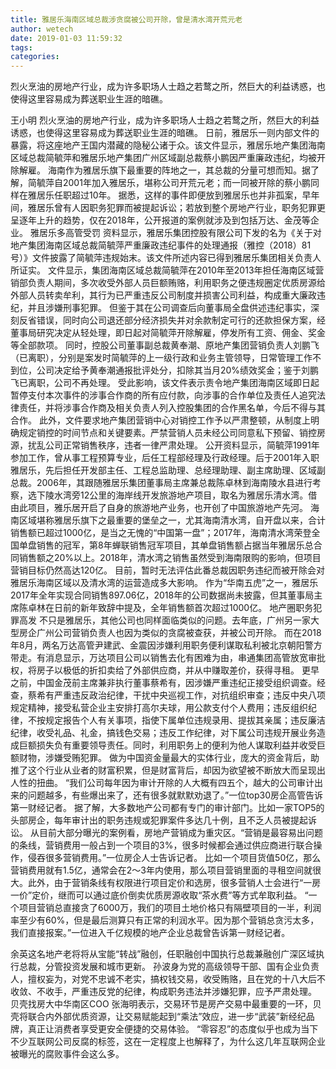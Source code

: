 ```yaml
---
title: 雅居乐海南区域总裁涉贪腐被公司开除，曾是清水湾开荒元老
author: wetech
date: 2019-01-03 11:59:32
tags: 
categories: 
---
```

烈火烹油的房地产行业，成为许多职场人士趋之若鹜之所，然巨大的利益诱惑，也使得这里容易成为葬送职业生涯的暗礁。
<!-- more -->
王小明
烈火烹油的房地产行业，成为许多职场人士趋之若鹜之所，然巨大的利益诱惑，也使得这里容易成为葬送职业生涯的暗礁。
日前，雅居乐一则内部文件的暴露，将这座地产王国内潜藏的隐秘公诸于众。该文件显示，雅居乐地产集团海南区域总裁简毓萍和雅居乐地产集团广州区域副总裁蔡小鹏因严重廉政违纪，均被开除解雇。
海南作为雅居乐旗下最重要的阵地之一，其总裁的分量可想而知。据了解，简毓萍自2001年加入雅居乐，堪称公司开荒元老；而一同被开除的蔡小鹏同样在雅居乐任职超过10年。
据悉，这样的事件即便放到雅居乐也并非孤案，早年间，雅居乐曾有人因职务犯罪而被提起诉讼；若放到整个房地产行业，职务犯罪更呈逐年上升的趋势，仅在2018年，公开报道的案例就涉及到包括万达、金茂等企业。
雅居乐多高管受罚
资料显示，雅居乐集团控股有限公司下发的名为《关于对地产集团海南区域总裁简毓萍严重廉政违纪事件的处理通报（雅控（2018）81号）》文件披露了简毓萍违规始末。该文件所述内容已得到雅居乐集团相关负责人所证实。
文件显示，集团海南区域总裁简毓萍在2010年至2013年担任海南区域营销部负责人期间，多次收受外部人员巨额贿赂，利用职务之便违规圈定优质房源给外部人员转卖牟利，其行为已严重违反公司制度并损害公司利益，构成重大廉政违纪，并且涉嫌刑事犯罪。
但鉴于其在公司调查后向董事局全盘供述违纪事实，深刻反省错误，同时向公司退还部分经济损失并对余款制定可行的还款担保方案，经董事局研究决定从轻处理，即日起对简毓萍开除解雇，停发所有工资、佣金、奖金等全部款项。
同时，控股公司董事副总裁黄奉潮、原地产集团营销负责人刘鹏飞（已离职），分别是案发时简毓萍的上一级行政和业务主管领导，日常管理工作不到位，公司决定给予黄奉潮通报批评处分，扣除其当月20%绩效奖金；鉴于刘鹏飞已离职，公司不再处理。
受此影响，该文件表示责令地产集团海南区域即日起暂停支付本次事件的涉事合作商的所有应付款，向涉事的合作单位及责任人追究法律责任，并将涉事合作商及相关负责人列入控股集团的合作黑名单，今后不得与其合作。
此外，文件要求地产集团营销中心对销控工作予以严肃整顿，从制度上明确规定销控的时间节点和关键要素。严禁营销人员未经公司同意私下预留、销控房源，扰乱公司正常销售秩序，违者一律严肃处理。
公开资料显示，简毓萍1991年参加工作，曾从事工程预算专业，后任工程部经理及行政经理。后于2001年入职雅居乐，先后担任开发部主任、工程总监助理、总经理助理、副主席助理、区域副总裁。2006年，其跟随雅居乐集团董事局主席兼总裁陈卓林到海南陵水县进行考察，选下陵水湾旁12公里的海岸线开发旅游地产项目，取名为雅居乐清水湾。借由此项目，雅乐居开启了自身的旅游地产业务，也开创了中国旅游地产先河。
海南区域堪称雅居乐旗下之最重要的堡垒之一，尤其海南清水湾，自开盘以来，合计销售额已超过1000亿，是当之无愧的“中国第一盘”；2017年，海南清水湾荣登全国单盘销售的冠军，第8年蝉联销售冠军项目，其单盘销售额占据当年雅居乐总合同销售额之20%以上。2018年，清水湾之销售虽然受到海南限购的影响，但项目营销目标仍然高达120亿。
目前，暂时无法评估此番总裁因职务违纪而被开除会对雅居乐海南区域以及清水湾的运营造成多大影响。
作为“华南五虎”之一，雅居乐2017年全年实现合同销售897.06亿，2018年的公司数据尚未披露，但其董事局主席陈卓林在日前的新年致辞中提及，全年销售额首次超过1000亿。
地产圈职务犯罪高发
不只是雅居乐，其他公司也同样面临类似的问题。去年底，广州另一家大型房企广州公司营销负责人也因为类似的贪腐被查获，并被公司开除。
而在2018年8月，两名万达高管尹建武、金震因涉嫌利用职务便利谋取私利被北京朝阳警方带走。有消息显示，万达项目公司以销售去化有困难为由，串通集团高管放宽审批权，将房子以极低的折扣卖给了外部供应商，并从中赚取差价，获得寻租。
更早之前，中国金茂前主席兼非执行董事蔡希有，因涉嫌严重违纪正接受组织调查。经查，蔡希有严重违反政治纪律，干扰中央巡视工作，对抗组织审查；违反中央八项规定精神，接受私营企业主安排打高尔夫球，用公款支付个人费用；违反组织纪律，不按规定报告个人有关事项，指使下属单位违规录用、提拔其亲属；违反廉洁纪律，收受礼品、礼金，搞钱色交易；违反工作纪律，对下属公司违规开展业务造成巨额损失负有重要领导责任。同时，利用职务上的便利为他人谋取利益并收受巨额财物，涉嫌受贿犯罪。
做为中国资金量最大的实体行业，庞大的资金背后，助推了这个行业从业者的财富积累，但是财富背后，却因为欲望被不断放大而呈现出人性的扭曲。
“我们公司每年因为审计开除的人大概有四五个，越大的公司审计出来的问题越多，有些爆出来了，还有很多就默默劝退了。”一位top30房企高管告诉第一财经记者。
据了解，大多数地产公司都有专门的审计部门。比如一家TOP5的头部房企，每年审计出的职务违规或犯罪案件多达几十例，且不乏人员被提起诉讼。
从目前大部分曝光的案例看，房地产营销成为重灾区。“营销是最容易出问题的条线，营销费用一般占到一个项目的3%，很多时候都会通过供应商进行联合操作，侵吞很多营销费用。”一位房企人士告诉记者。
比如一个项目货值50亿，那么营销费用就有1.5亿，通常会在2～3年内使用，那么项目营销里面的寻租空间就很大。此外，由于营销条线有权限进行项目定价和选房，很多营销人士会进行“一房一价”定价，继而可以通过底价倒卖优质房源收取“茶水费”等方式牟取利益。
“一个项目营销总直接贪了6000万，我们的项目土地价格只有隔壁项目的一半，利润率至少有60%，但是最后测算只有正常的利润水平。因为那个营销总贪污太多，我们直接报案。”一位进入千亿规模的地产企业总裁曾告诉第一财经记者。
 
 
 
余英这名地产老将将从宝能“转战”融创，任职融创中国执行总裁兼融创广深区域执行总裁，分管投资发展和城市更新。
孙波身为党的高级领导干部、国有企业负责人，擅权妄为，对党不忠诚不老实，搞权钱交易，收受贿赂，且在党的十八大后不收敛、不收手，严重违反党的纪律，构成职务违法并涉嫌犯罪，应予严肃处理。
贝壳找房大中华南区COO 张海明表示，交易环节是房产交易中最重要的一环，贝壳将联合内外部优质资源，让交易赋能起到“乘法”效应，进一步“武装”新经纪品牌，真正让消费者享受更安全便捷的交易体验。
“零容忍”的态度似乎也成为当下不少互联网公司反腐的标签，这在一定程度上也解释了，为什么这几年互联网企业被曝光的腐败事件会这么多。
